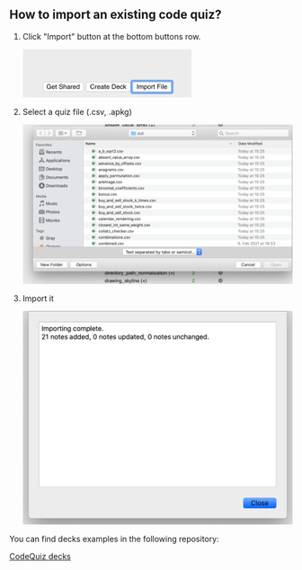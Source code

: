 ## How to import an existing code quiz?

1) Click "Import" button at the bottom buttons row.

   <img src="images/import-1.png" width="300">

2) Select a quiz file (.csv, .apkg)

   <img src="images/import-2.png" width="600">

3) Import it

   <img src="images/import-3.png" width="600">

You can find decks examples in the following repository:

   [CodeQuiz decks](https://github.com/daveight/codequiz-decks)
